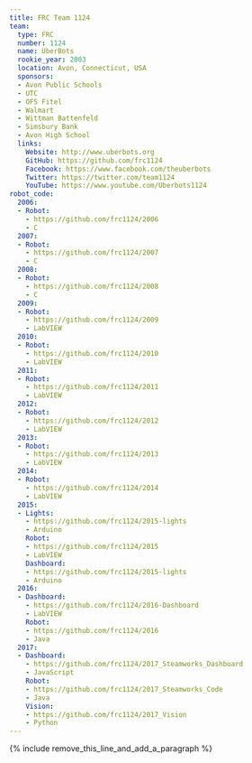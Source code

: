 ```yaml
---
title: FRC Team 1124
team:
  type: FRC
  number: 1124
  name: UberBots
  rookie_year: 2003
  location: Avon, Connecticut, USA
  sponsors:
  - Avon Public Schools
  - UTC
  - OFS Fitel
  - Walmart
  - Wittman Battenfeld
  - Simsbury Bank
  - Avon High School
  links:
    Website: http://www.uberbots.org
    GitHub: https://github.com/frc1124
    Facebook: https://www.facebook.com/theuberbots
    Twitter: https://twitter.com/team1124
    YouTube: https://www.youtube.com/Uberbots1124
robot_code:
  2006:
  - Robot:
    - https://github.com/frc1124/2006
    - C
  2007:
  - Robot:
    - https://github.com/frc1124/2007
    - C
  2008:
  - Robot:
    - https://github.com/frc1124/2008
    - C
  2009:
  - Robot:
    - https://github.com/frc1124/2009
    - LabVIEW
  2010:
  - Robot:
    - https://github.com/frc1124/2010
    - LabVIEW
  2011:
  - Robot:
    - https://github.com/frc1124/2011
    - LabVIEW
  2012:
  - Robot:
    - https://github.com/frc1124/2012
    - LabVIEW
  2013:
  - Robot:
    - https://github.com/frc1124/2013
    - LabVIEW
  2014:
  - Robot:
    - https://github.com/frc1124/2014
    - LabVIEW
  2015:
  - Lights:
    - https://github.com/frc1124/2015-lights
    - Arduino
    Robot:
    - https://github.com/frc1124/2015
    - LabVIEW
    Dashboard:
    - https://github.com/frc1124/2015-lights
    - Arduino
  2016:
  - Dashboard:
    - https://github.com/frc1124/2016-Dashboard
    - LabVIEW
    Robot:
    - https://github.com/frc1124/2016
    - Java
  2017:
  - Dashboard:
    - https://github.com/frc1124/2017_Steamworks_Dashboard
    - JavaScript
    Robot:
    - https://github.com/frc1124/2017_Steamworks_Code
    - Java
    Vision:
    - https://github.com/frc1124/2017_Vision
    - Python
---
```


{% include remove_this_line_and_add_a_paragraph %}